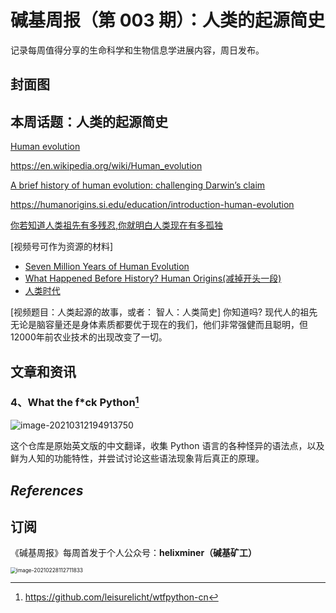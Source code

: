 # 碱基周报（第 003 期）：人类的起源简史

记录每周值得分享的生命科学和生物信息学进展内容，周日发布。

## 封面图







## 本周话题：人类的起源简史

[Human evolution](https://www.britannica.com/science/human-evolution)

https://en.wikipedia.org/wiki/Human_evolution

[A brief history of human evolution: challenging Darwin’s claim](https://ijae.springeropen.com/articles/10.1186/s41257-018-0014-2)

https://humanorigins.si.edu/education/introduction-human-evolution

[你若知道人类祖先有多残忍,你就明白人类现在有多孤独](https://www.sohu.com/a/128164761_563944)

[视频号可作为资源的材料]

- [Seven Million Years of Human Evolution](https://www.youtube.com/watch?v=DZv8VyIQ7YU)
- [What Happened Before History? Human Origins(减掉开头一段)](https://www.youtube.com/watch?v=dGiQaabX3_o)
- [人类时代](https://www.youtube.com/watch?v=CWu29PRCUvQ)


[视频题目：人类起源的故事，或者： 智人：人类简史]
你知道吗? 现代人的祖先无论是脑容量还是身体素质都要优于现在的我们，他们非常强健而且聪明，但12000年前农业技术的出现改变了一切。





## 文章和资讯



### 4、What the f*ck Python[^4]

![image-20210312194913750](http://static.fungenomics.com/images/2021/03/image-20210312194913750.png)



这个仓库是原始英文版的中文翻译，收集 Python 语言的各种怪异的语法点，以及鲜为人知的功能特性，并尝试讨论这些语法现象背后真正的原理。



## *References*

[^4]: https://github.com/leisurelicht/wtfpython-cn









## 订阅

《碱基周报》每周首发于个人公众号：**helixminer（碱基矿工）**

<img src="http://static.fungenomics.com/images/2021/03/helixminer-mid-red.png" alt="image-20210228112711833" style="zoom:60%;" />

